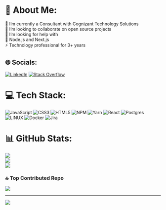 # 💫 About Me:
🔭 I’m currently a Consultant with Cognizant Technology Solutions<br>👯 I’m looking to collaborate on open source projects<br>🤝 I’m looking for help with<br>🌱 Node.js and Next.js<br>⚡ Technology professional for 3+ years


## 🌐 Socials:
[![LinkedIn](https://img.shields.io/badge/LinkedIn-%230077B5.svg?logo=linkedin&logoColor=white)](https://linkedin.com/in/https://www.linkedin.com/in/milad-mohammadint) [![Stack Overflow](https://img.shields.io/badge/-Stackoverflow-FE7A16?logo=stack-overflow&logoColor=white)](https://stackoverflow.com/users/22333712) 

# 💻 Tech Stack:
![JavaScript](https://img.shields.io/badge/javascript-%23323330.svg?style=for-the-badge&logo=javascript&logoColor=%23F7DF1E) ![CSS3](https://img.shields.io/badge/css3-%231572B6.svg?style=for-the-badge&logo=css3&logoColor=white) ![HTML5](https://img.shields.io/badge/html5-%23E34F26.svg?style=for-the-badge&logo=html5&logoColor=white) ![NPM](https://img.shields.io/badge/NPM-%23000000.svg?style=for-the-badge&logo=npm&logoColor=white) ![Yarn](https://img.shields.io/badge/yarn-%232C8EBB.svg?style=for-the-badge&logo=yarn&logoColor=white) ![React](https://img.shields.io/badge/react-%2320232a.svg?style=for-the-badge&logo=react&logoColor=%2361DAFB) ![Postgres](https://img.shields.io/badge/postgres-%23316192.svg?style=for-the-badge&logo=postgresql&logoColor=white) ![LINUX](https://img.shields.io/badge/Linux-FCC624?style=for-the-badge&logo=linux&logoColor=black) ![Docker](https://img.shields.io/badge/docker-%230db7ed.svg?style=for-the-badge&logo=docker&logoColor=white) ![Jira](https://img.shields.io/badge/jira-%230A0FFF.svg?style=for-the-badge&logo=jira&logoColor=white)
# 📊 GitHub Stats:
![](https://github-readme-stats.vercel.app/api?username=miladmohammadint&theme=dark&hide_border=false&include_all_commits=false&count_private=false)<br/>
![](https://github-readme-streak-stats.herokuapp.com/?user=miladmohammadint&theme=dark&hide_border=false)<br/>
![](https://github-readme-stats.vercel.app/api/top-langs/?username=miladmohammadint&theme=dark&hide_border=false&include_all_commits=false&count_private=false&layout=compact)

### 🔝 Top Contributed Repo
![](https://github-contributor-stats.vercel.app/api?username=miladmohammadint&limit=5&theme=dark&combine_all_yearly_contributions=true)

---
[![](https://visitcount.itsvg.in/api?id=miladmohammadint&icon=0&color=0)](https://visitcount.itsvg.in)

<!-- Proudly created with GPRM ( https://gprm.itsvg.in ) -->
